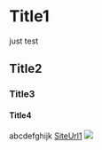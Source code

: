 # Title1
just test


## Title2
### Title3
#### Title4
abcdefghijk
[SiteUrl1](https://www.baidu.com/)
![](https://image.baidu.com/search/detail?z=0&word=%E5%9F%8E%E5%B8%82%E5%BB%BA%E7%AD%91%E6%91%84%E5%BD%B1%E4%B8%93%E9%A2%98&hs=0&pn=6&spn=0&di=&pi=3983&rn=&tn=baiduimagedetail&is=&ie=utf-8&oe=utf-8&cs=825057118%2C3516313570&os=&simid=&adpicid=0&lpn=0&fr=albumsdetail&fm=&ic=0&sme=&cg=&bdtype=&oriquery=&objurl=https%3A%2F%2Ft7.baidu.com%2Fit%2Fu%3D825057118%2C3516313570%26fm%3D193%26f%3DGIF&fromurl=ipprf_z2C%24qAzdH3FAzdH3Fooo_z%26e3Bev2_z%26e3Bv54AzdH3Fv6jwptejAzdH3Fb8aa0n8cm&gsm=&islist=&querylist=&album_tab=%E5%BB%BA%E7%AD%91&album_id=7)
